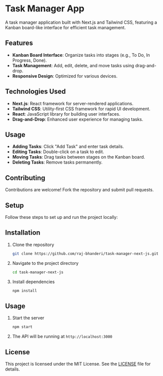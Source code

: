 # Task Manager App

A task manager application built with Next.js and Tailwind CSS, featuring a Kanban board-like interface for efficient task management.

## Features

- **Kanban Board Interface**: Organize tasks into stages (e.g., To Do, In Progress, Done).
- **Task Management**: Add, edit, delete, and move tasks using drag-and-drop.
- **Responsive Design**: Optimized for various devices.

## Technologies Used

- **Next.js**: React framework for server-rendered applications.
- **Tailwind CSS**: Utility-first CSS framework for rapid UI development.
- **React**: JavaScript library for building user interfaces.
- **Drag-and-Drop**: Enhanced user experience for managing tasks.

## Usage

- **Adding Tasks**: Click "Add Task" and enter task details.
- **Editing Tasks**: Double-click on a task to edit.
- **Moving Tasks**: Drag tasks between stages on the Kanban board.
- **Deleting Tasks**: Remove tasks permanently.

## Contributing

Contributions are welcome! Fork the repository and submit pull requests.

## Setup

Follow these steps to set up and run the project locally:

## Installation

1. Clone the repository
    ```sh
    git clone https://github.com/raj-bhanderi/task-manager-next-js.git
    ```

2. Navigate to the project directory
    ```sh
    cd task-manager-next-js
    ```

3. Install dependencies
    ```sh
    npm install
    ```
    
## Usage

1. Start the server
    ```sh
    npm start
    ```

2. The API will be running at `http://localhost:3000`

## License

This project is licensed under the MIT License. See the [LICENSE](LICENSE) file for details.

